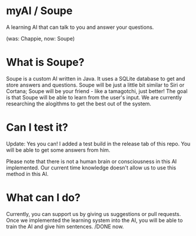 
# myAI / Soupe
A learning AI that can talk to you and answer your questions.

(was: Chappie, now: Soupe)

# What is Soupe?
Soupe is a custom AI written in Java. It uses a SQLite database to get and store answers and questions.
Soupe will be just a little bit similar to Siri or Cortana; Soupe will be your friend - like a tamagotchi, just better!
The goal is that Soupe will be able to learn from the user's input. We are currently researching the alogithms to get the best out of the system.


# Can I test it?
Update: Yes you can! I added a test build in the release tab of this repo. You will be able to get some answers from him.

Please note that there is not a human brain or consciousness in this AI implemented. Our current time knowledge doesn't allow us to use this method in this AI.

# What can I do?
Currently, you can support us by giving us suggestions or pull requests. Once we implemented the learning system into the AI, you will be able to train the AI and give him sentences. /DONE now.
